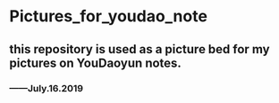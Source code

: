 # Pictures_for_youdao_note

## this repository is used as a picture bed for my pictures on YouDaoyun notes. 
### ——July.16.2019
